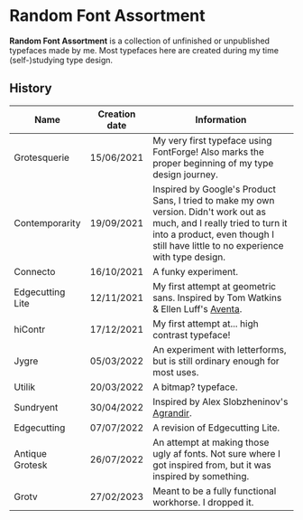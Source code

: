 # Random Font Assortment

**Random Font Assortment** is a collection of unfinished or unpublished typefaces made by me. Most typefaces here are created during my time (self-)studying type design.

## History

| Name | Creation date | Information |
| --- | :---: | --- |
| Grotesquerie | 15/06/2021 | My very first typeface using FontForge! Also marks the proper beginning of my type design journey. |
| Contemporarity | 19/09/2021 | Inspired by Google's Product Sans, I tried to make my own version. Didn't work out as much, and I really tried to turn it into a product, even though I still have little to no experience with type design. |
| Connecto | 16/10/2021 | A funky experiment. |
| Edgecutting Lite | 12/11/2021 | My first attempt at geometric sans. Inspired by Tom Watkins & Ellen Luff's [Aventa](https://www.behance.net/gallery/95404013/Aventa-Variable-Typeface).
| hiContr | 17/12/2021 | My first attempt at... high contrast typeface! |
| Jygre | 05/03/2022 | An experiment with letterforms, but is still ordinary enough for most uses. |
| Utilik | 20/03/2022 | A bitmap? typeface. |
| Sundryent | 30/04/2022 | Inspired by Alex Slobzheninov's [Agrandir](https://pangrampangram.com/products/agrandir). |
| Edgecutting | 07/07/2022 | A revision of Edgecutting Lite. |
| Antique Grotesk | 26/07/2022 | An attempt at making those ugly af fonts. Not sure where I got inspired from, but it was inspired by something. |
| Grotv | 27/02/2023 | Meant to be a fully functional workhorse. I dropped it. |
